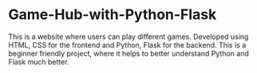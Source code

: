 # Game-Hub-with-Python-Flask
This is a website where users can play different games. Developed using HTML, CSS for the frontend and Python, Flask for the backend. This is a beginner friendly project, where it helps to better understand Python and Flask much better.
